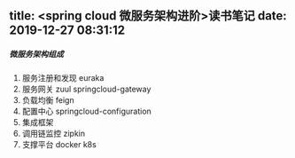 title: <spring cloud 微服务架构进阶>读书笔记
date: 2019-12-27 08:31:12
---
##### 微服务架构组成
1. 服务注册和发现 euraka
2. 服务网关 zuul springcloud-gateway
3. 负载均衡 feign
4. 配置中心 springcloud-configuration
5. 集成框架
6. 调用链监控 zipkin
7. 支撑平台 docker k8s